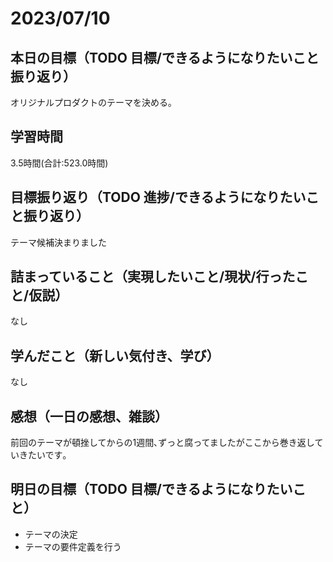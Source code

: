 # 2023/07/10
## 本日の目標（TODO 目標/できるようになりたいこと振り返り）
オリジナルプロダクトのテーマを決める｡
## 学習時間
3.5時間(合計:523.0時間)
## 目標振り返り（TODO 進捗/できるようになりたいこと振り返り）
テーマ候補決まりました
## 詰まっていること（実現したいこと/現状/行ったこと/仮説）
なし
## 学んだこと（新しい気付き、学び）
なし
## 感想（一日の感想、雑談）
前回のテーマが頓挫してからの1週間､ずっと腐ってましたがここから巻き返していきたいです｡
## 明日の目標（TODO 目標/できるようになりたいこと）
- テーマの決定
- テーマの要件定義を行う